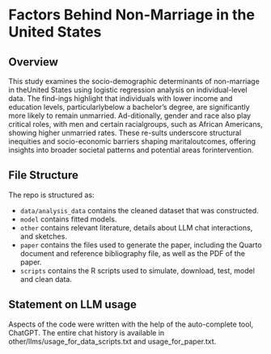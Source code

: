 # Factors Behind Non-Marriage in the United States

## Overview

This study examines the socio-demographic determinants of non-marriage in theUnited States using logistic regression analysis on individual-level data. The find-ings highlight that individuals with lower income and education levels, particularlybelow a bachelor’s degree, are significantly more likely to remain unmarried. Ad-ditionally, gender and race also play critical roles, with men and certain racialgroups, such as African Americans, showing higher unmarried rates. These re-sults underscore structural inequities and socio-economic barriers shaping maritaloutcomes, offering insights into broader societal patterns and potential areas forintervention.


## File Structure

The repo is structured as:

-   `data/analysis_data` contains the cleaned dataset that was constructed.
-   `model` contains fitted models. 
-   `other` contains relevant literature, details about LLM chat interactions, and sketches.
-   `paper` contains the files used to generate the paper, including the Quarto document and reference bibliography file, as well as the PDF of the paper. 
-   `scripts` contains the R scripts used to simulate, download, test, model and clean data.


## Statement on LLM usage

Aspects of the code were written with the help of the auto-complete tool, ChatGPT. The entire chat history is available in other/llms/usage_for_data_scripts.txt and usage_for_paper.txt.
